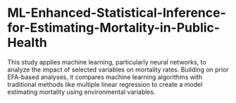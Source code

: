 # ML-Enhanced-Statistical-Inference-for-Estimating-Mortality-in-Public-Health
This study applies machine learning, particularly neural networks, to analyze the impact of selected variables on mortality rates. Building on prior EFA-based analyses, it compares machine learning algorithms with traditional methods like multiple linear regression to create a model estimating mortality using environmental variables.
